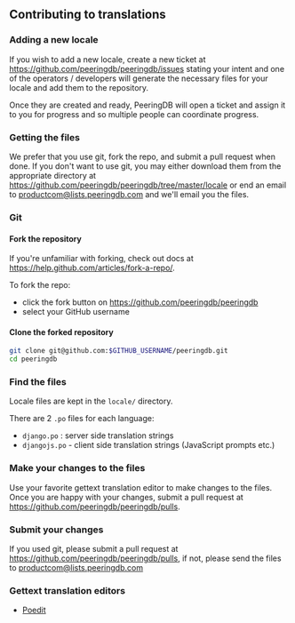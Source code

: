 ## Contributing to translations

### Adding a new locale

If you wish to add a new locale, create a new ticket at <https://github.com/peeringdb/peeringdb/issues> stating your intent and one of the operators / developers will generate the necessary files for your locale and add them to the repository.

Once they are created and ready, PeeringDB will open a ticket and assign it to you for progress and so multiple people can coordinate progress.


### Getting the files

We prefer that you use git, fork the repo, and submit a pull request when done. If you don't want to use git, you may either download them from the appropriate directory at <https://github.com/peeringdb/peeringdb/tree/master/locale> or end an email to <productcom@lists.peeringdb.com> and we'll email you the files.


### Git

#### Fork the repository

If you're unfamiliar with forking, check out docs at <https://help.github.com/articles/fork-a-repo/>.

To fork the repo:

- click the fork button on <https://github.com/peeringdb/peeringdb>
- select your GitHub username


#### Clone the forked repository

```sh
git clone git@github.com:$GITHUB_USERNAME/peeringdb.git
cd peeringdb
```


### Find the files

Locale files are kept in the `locale/` directory.

There are 2 `.po` files for each language:

- `django.po` : server side translation strings
- `djangojs.po` - client side translation strings (JavaScript prompts etc.)


### Make your changes to the files

Use your favorite gettext translation editor to make changes to the files. Once you are happy with your changes, submit a pull request at <https://github.com/peeringdb/peeringdb/pulls>.


### Submit your changes

If you used git, please submit a pull request at <https://github.com/peeringdb/peeringdb/pulls>, if not, please send the files to <productcom@lists.peeringdb.com>


### Gettext translation editors

- [Poedit](https://poedit.net/)
